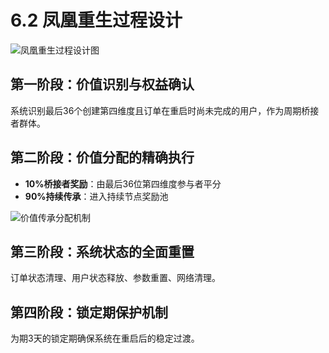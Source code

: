 # 6.2 凤凰重生过程设计

![凤凰重生过程设计图](/images/图16.svg)

## 第一阶段：价值识别与权益确认

系统识别最后36个创建第四维度且订单在重启时尚未完成的用户，作为周期桥接者群体。

## 第二阶段：价值分配的精确执行

- **10%桥接者奖励**：由最后36位第四维度参与者平分
- **90%持续传承**：进入持续节点奖励池

![价值传承分配机制](/images/图22.svg)

## 第三阶段：系统状态的全面重置

订单状态清理、用户状态释放、参数重置、网络清理。

## 第四阶段：锁定期保护机制

为期3天的锁定期确保系统在重启后的稳定过渡。

